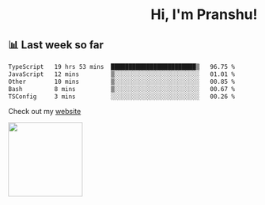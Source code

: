 <div align="right" >
   
   <H1>Hi, I'm Pranshu!</H1>

</div>

## 📊 Last week so far
<!--START_SECTION:waka-->

```txt
TypeScript   19 hrs 53 mins  ████████████████████████▒   96.75 %
JavaScript   12 mins         ▒░░░░░░░░░░░░░░░░░░░░░░░░   01.01 %
Other        10 mins         ▒░░░░░░░░░░░░░░░░░░░░░░░░   00.85 %
Bash         8 mins          ▒░░░░░░░░░░░░░░░░░░░░░░░░   00.67 %
TSConfig     3 mins          ░░░░░░░░░░░░░░░░░░░░░░░░░   00.26 %
```

<!--END_SECTION:waka-->

Check out my [website](https://pranshu05.vercel.app)

<img align="left" width="150" src="https://user-images.githubusercontent.com/70943732/209951571-93b7afe5-f523-4683-b725-5d94b287e94e.png">


